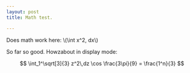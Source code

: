 ```yaml
---
layout: post
title: Math test.

---
```


Does math work here: \\(\int x^2\, dx\\)

So far so good.  Howzabout in display mode:

$$
\int_1^\sqrt[3]{3} z^2\,dz \cos \frac{3\pi}{9} = \frac{1^n}{3}
$$